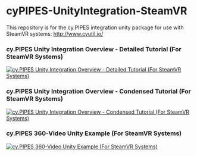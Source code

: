 # cyPIPES-UnityIntegration-SteamVR
This repository is for the cy.PIPES integration unity package for use with SteamVR systems: http://www.cyutil.io/

### cy.PIPES Unity Integration Overview - Detailed Tutorial (For SteamVR Systems)
[![cy.PIPES Unity Integration Overview - Detailed Tutorial (For SteamVR Systems)](https://img.youtube.com/vi/GHUMLYrCk-A/0.jpg)](https://www.youtube.com/watch?v=GHUMLYrCk-A)

### cy.PIPES Unity Integration Overview - Condensed Tutorial (For SteamVR Systems)
[![cy.PIPES Unity Integration Overview - Condensed Tutorial (For SteamVR Systems)](https://img.youtube.com/vi/4fE48QN2f7U/0.jpg)](https://www.youtube.com/watch?v=4fE48QN2f7U)

### cy.PIPES 360-Video Unity Example (For SteamVR Systems)
[![cy.PIPES 360-Video Unity Example (For SteamVR Systems)](https://img.youtube.com/vi/_ZzIcIRrrFk/0.jpg)](https://www.youtube.com/watch?v=_ZzIcIRrrFk)
